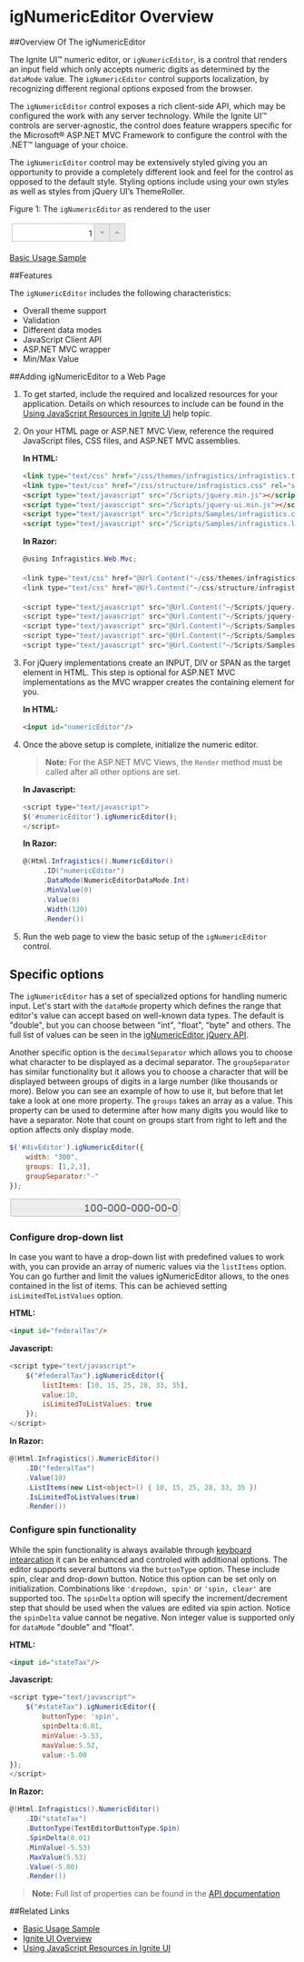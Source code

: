 ﻿<!--
|metadata|
{
    "fileName": "ignumericeditor-overview",
    "controlName": "igEditors",
    "tags": ["Editing","Getting Started"]
}
|metadata|
-->

# igNumericEditor Overview


##Overview Of The igNumericEditor

The Ignite UI™ numeric editor, or `igNumericEditor`, is a control that renders an input field which only accepts numeric digits as determined by the `dataMode` value. The `igNumericEditor` control supports localization, by recognizing different regional options exposed from the browser.

The `igNumericEditor` control exposes a rich client-side API, which may be configured the work with any server technology. While the Ignite UI™ controls are server-agnostic, the control does feature wrappers specific for the Microsoft® ASP.NET MVC Framework to configure the control with the .NET™ language of your choice.

The `igNumericEditor` control may be extensively styled giving you an opportunity to provide a completely different look and feel for the control as opposed to the default style. Styling options include using your own styles as well as styles from jQuery UI’s ThemeRoller.

Figure 1: The `igNumericEditor` as rendered to the user

![](images/igNumericEditor_Overview_Pic1.png)

[Basic Usage Sample](%%SamplesUrl%%/editors/basic-usage)

##Features


The `igNumericEditor` includes the following characteristics:

-   Overall theme support
-   Validation
-   Different data modes
-   JavaScript Client API
-   ASP.NET MVC wrapper
-   Min/Max Value


##Adding igNumericEditor to a Web Page


1.  To get started, include the required and localized resources for your application. Details on which resources to include can be found in the [Using JavaScript Resources in Ignite UI](Deployment-Guide-JavaScript-Resources.html) help topic.
2.  On your HTML page or ASP.NET MVC View, reference the required JavaScript files, CSS files, and ASP.NET MVC assemblies.

    **In HTML:**

    ```html
    <link type="text/css" href="/css/themes/infragistics/infragistics.theme.css" rel="stylesheet" />
    <link type="text/css" href="/css/structure/infragistics.css" rel="stylesheet" />
    <script type="text/javascript" src="/Scripts/jquery.min.js"></script>
    <script type="text/javascript" src="/Scripts/jquery-ui.min.js"></script>
    <script type="text/javascript" src="/Scripts/Samples/infragistics.core.js"></script>
	<script type="text/javascript" src="/Scripts/Samples/infragistics.lob.js"></script>
    ```

    **In Razor:**

    ```csharp
    @using Infragistics.Web.Mvc;

    <link type="text/css" href="@Url.Content("~/css/themes/infragistics/infragistics.theme.css")" rel="stylesheet" />
    <link type="text/css" href="@Url.Content("~/css/structure/infragistics.css")" rel="stylesheet" />

    <script type="text/javascript" src="@Url.Content("~/Scripts/jquery.min.js")"></script>
    <script type="text/javascript" src="@Url.Content("~/Scripts/jquery-ui.min.js")"></script>
    <script type="text/javascript" src="@Url.Content("~/Scripts/Samples/infragistics.core.js")"></script>
	<script type="text/javascript" src="@Url.Content("~/Scripts/Samples/infragistics.lob.js")"></script>
    <script type="text/javascript" src="@Url.Content("~/Scripts/Samples/modules/i18n/regional/infragistics.ui.regional-en.js")"></script>
    ```

3.  For jQuery implementations create an INPUT, DIV or SPAN as the target element in HTML. This step is optional for ASP.NET MVC implementations as the MVC wrapper creates the containing element for you.

    **In HTML:**

    ```html
    <input id="numericEditor"/>
    ```

4. Once the above setup is complete, initialize the numeric editor.

    >**Note:** For the ASP.NET MVC Views, the `Render` method must be called after all other options are set.

    **In Javascript:**

    ```js
    <script type="text/javascript">
    $('#numericEditor').igNumericEditor();
    </script>
    ```

    **In Razor:**

    ```csharp
    @(Html.Infragistics().NumericEditor()
         .ID("numericEditor")
         .DataMode(NumericEditorDataMode.Int)
         .MinValue(0)
         .Value(0)
         .Width(120)
         .Render())
    ``` 

5.  Run the web page to view the basic setup of the `igNumericEditor` control.

## Specific options

The `igNumericEditor` has a set of specialized options for handling numeric input. Let's start with the `dataMode` property which defines the range that editor's value can accept based on well-known data types. The default is "double", but you can choose between "int", "float", "byte" and others. The full list of values can be seen in the [igNumericEditor jQuery API](%%jQueryApiUrl%%/ui.igNumericEditor#options). 

Another specific option is the `decimalSeparator` which allows you to choose what character to be displayed as a decimal separator. The `groupSeparator` has similar functionality but it allows you to choose a character that will be displayed between groups of digits in a large number (like thousands or more). Below you can see an example of how to use it, but before that let take a look at one more property. The `groups` takes an array as a value. This property can be used to determine after how many digits you would like to have a separator. Note that count on groups start from right to left and the option affects only display mode.

```js
$('#divEditor').igNumericEditor({
    width: "300",
    groups: [1,2,3],
    groupSeparator:"-"
});
```

![](images/igNumericEditor_numericGroups.png)

### Configure drop-down list

In case you want to have a drop-down list with predefined values to work with, you can provide an array of numeric values via the `listItems` option. You can go further and limit the values igNumericEditor allows, to the ones contained in the list of items. This can be achieved setting `isLimitedToListValues` option.

**HTML:**

```html
<input id="federalTax"/>
```

**Javascript:**

```js
<script type="text/javascript">
    $("#federalTax").igNumericEditor({
        listItems: [10, 15, 25, 28, 33, 35],
        value:10,
        isLimitedToListValues: true
    });
</script>
```

**In Razor:**

```csharp
@(Html.Infragistics().NumericEditor()
    .ID("federalTax")
    .Value(10)
    .ListItems(new List<object>() { 10, 15, 25, 28, 33, 35 })
    .IsLimitedToListValues(true)
    .Render())
```

### Configure spin functionality

While the spin functionality is always available through [keyboard intearcation](igNumericEditor-Keyboard-Navigation.html) it can be enhanced and controled with additional options. The editor supports several buttons via the `buttonType` option. These include spin, clear and drop-down button. Notice this option can be set only on initialization. Combinations like `'dropdown, spin'` or `'spin, clear'` are supported too. The `spinDelta` option will specify the increment/decrement step that should be used when the values are edited via spin action. Notice the `spinDelta` value cannot be negative. Non integer value is supported only for `dataMode` "double" and "float". 

**HTML:**

```html
<input id="stateTax"/>
```

**Javascript:**

```js
<script type="text/javascript">
    $("#stateTax").igNumericEditor({
        buttonType: 'spin',
        spinDelta:0.01,
        minValue:-5.53,
        maxValue:5.52,
        value:-5.00
});
</script>
```

**In Razor:**

```csharp
@(Html.Infragistics().NumericEditor()
    .ID("stateTax")
    .ButtonType(TextEditorButtonType.Spin)
    .SpinDelta(0.01)
    .MinValue(-5.53)
    .MaxValue(5.53)
    .Value(-5.00)
    .Render())
```

>**Note:** Full list of properties can be found in the [API documentation](%%jQueryApiUrl%%/ui.igNumericEditor)

##Related Links


-   [Basic Usage Sample](%%SamplesUrl%%/editors/basic-usage)
-   [Ignite UI Overview](NetAdvantage-for-jQuery-Overview.html)
-   [Using JavaScript Resources in Ignite UI](Deployment-Guide-JavaScript-Resources.html)

 

 



